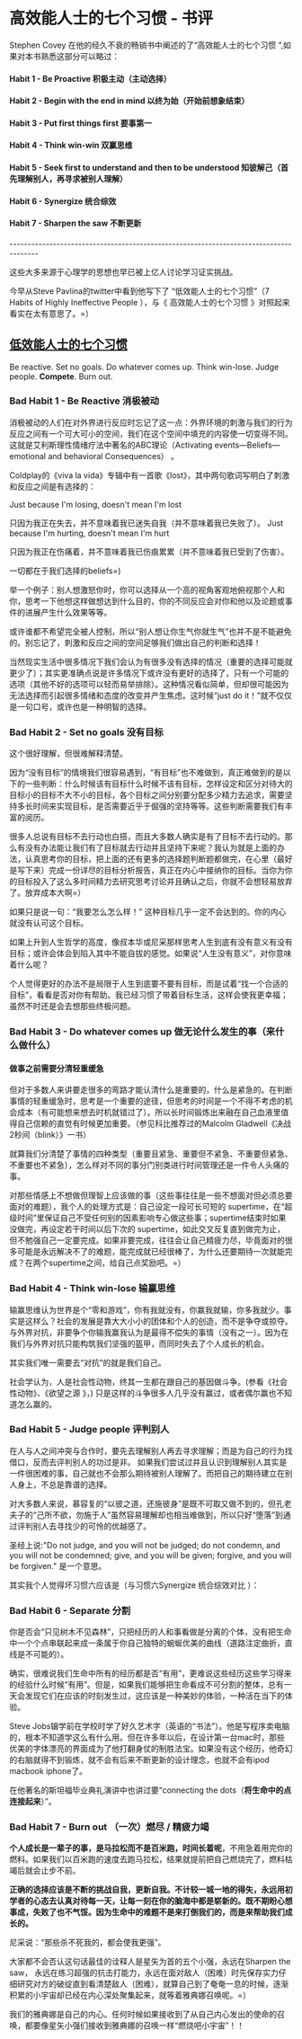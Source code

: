 # 高效能人士的七个习惯 - 书评

Stephen Covey 在他的经久不衰的畅销书中阐述的了“高效能人士的七个习惯 ”,如果对本书熟悉这部分可以略过： 

#### Habit 1 - Be Proactive 积极主动（主动选择）

#### Habit 2 - Begin with the end in mind 以终为始（开始前想象结束）

#### Habit 3 - Put first things first 要事第一

#### Habit 4 - Think win-win 双赢思维

#### Habit 5 - Seek first to understand and then to be understood 知彼解己（首先理解别人，再寻求被别人理解）

#### Habit 6 - Synergize 统合综效

#### Habit 7 - Sharpen the saw 不断更新

\--------------------------------------------------------------------------------------

这些大多来源于心理学的思想也早已被上亿人讨论学习证实挑战。

今早从Steve Pavlina的twitter中看到他写下了 “低效能人士的七个习惯”（7 Habits of Highly Ineffective People ），与《 高效能人士的七个习惯 》对照起来看实在太有意思了。=）

## [低效能人士的七个习惯](https://book.douban.com/review/1961949/#comments)

Be reactive. Set no goals. Do whatever comes up. Think win-lose. Judge people. **Compete**. Burn out.

### Bad Habit 1 - Be Reactive 消极被动

消极被动的人们在对外界进行反应时忘记了这一点：外界环境的刺激与我们的行为反应之间有一个可大可小的空间，我们在这个空间中填充的内容使一切变得不同。这就是艾利斯理性情绪疗法中著名的ABC理论（Activating events—Beliefs—emotional and behavioral Consequences） 。

Coldplay的《viva la vida》专辑中有一首歌《lost》，其中两句歌词写明白了刺激和反应之间是有选择的：

Just because I'm losing, doesn't mean I'm lost

只因为我正在失去，并不意味着我已迷失自我（并不意味着我已失败了）。
Just because I'm hurting, doesn't mean I'm hurt

只因为我正在伤痛着，并不意味着我已伤痕累累（并不意味着我已受到了伤害）。

一切都在于我们选择的beliefs=)

举一个例子：别人想激怒你时，你可以选择从一个高的视角客观地俯视那个人和你，思考一下他想这样做想达到什么目的，你的不同反应会对你和他以及论题或事件的进展产生什么效果等等。

或许谁都不希望完全被人控制，所以“别人想让你生气你就生气”也并不是不能避免的。别忘记了，刺激和反应之间的空间足够我们做出自己的判断和选择！

当然现实生活中很多情况下我们会认为有很多没有选择的情况（重要的选择可能就更少了）；其实更准确点说是许多情况下或许没有更好的选择了，只有一个可能的选项（其他不好的选项可以轻而易举排除）。这种情况看似简单，但却很可能因为无法选择而引起很多情绪和态度的改变并产生焦虑。这时候“just do it！”就不仅仅是一句口号，或许也是一种明智的选择。

 

### **Bad Habit 2 - Set no goals 没有目标**

这个很好理解，但很难解释清楚。

因为“没有目标”的情境我们很容易遇到，“有目标”也不难做到，真正难做到的是以下的一些判断：什么时候该有目标什么时候不该有目标，怎样设定和区分对待大的目标小的目标不大不小的目标，各个目标之间分别要分配多少精力去追求，需要坚持多长时间来实现目标，是否需要近乎于倔强的坚持等等。这些判断需要我们有丰富的阅历。

很多人总说有目标不去行动也白搭，而且大多数人确实是有了目标不去行动的。那么有没有办法能让我们有了目标就去行动并且坚持下来呢？我认为就是上面的办法，认真思考你的目标，把上面的还有更多的选择题判断题都做完，在心里（最好是写下来）完成一份详尽的目标分析报告，真正在内心中接纳你的目标。当你为你的目标投入了这么多时间精力去研究思考讨论并且确认之后，你就不会想轻易放弃了。放弃成本大啊=）

如果只是说一句：“我要怎么怎么样！” 这种目标几乎一定不会达到的。你的内心就没有认可这个目标。

如果上升到人生哲学的高度，像叔本华或尼采那样思考人生到底有没有意义有没有目标；或许会体会到陷入其中不能自拔的感觉。如果说“人生没有意义”，对你意味着什么呢？

个人觉得更好的办法不是局限于人生到底要不要有目标，而是试着“找一个合适的目标”，看看是否对你有帮助。我已经习惯了带着目标生活，这样会使我更幸福；虽然不时还是会去想那些终极问题。

### Bad Habit 3 - Do whatever comes up 做无论什么发生的事（来什么做什么）

#### 做事之前需要分清轻重缓急

但对于多数人来讲要走很多的弯路才能认清什么是重要的，什么是紧急的。在判断事情的轻重缓急时，思考是一个重要的途径，但思考的时间是一个不得不考虑的机会成本（有可能想来想去时机就错过了）。所以长时间锻炼出来融在自己血液里值得自己信赖的直觉有时候更加重要。（参见科比推荐过的Malcolm Gladwell《决战2秒间（blink）》一书）

就算我们分清楚了事情的四种类型（重要且紧急、重要但不紧急、不重要但紧急、不重要也不紧急），怎么样对不同的事分门别类进行时间管理还是一件令人头痛的事。

对那些情感上不想做但理智上应该做的事（这些事往往是一些不想面对但必须总要面对的难题），我个人的处理方式是：自己设定一段可长可短的 supertime，在“超级时间”里保证自己不受任何别的因素影响专心做这些事；supertime结束时如果没做完，再设定若干时间以后下次的 supertime，如此交叉反复直到做完为止，但不勉强自己一定要完成。如果非要完成，往往会让自己精疲力尽，毕竟面对的很多可能是永远解决不了的难题，能完成就已经很棒了，为什么还要期待一次就能完成？在两个supertime之间，给自己点奖励吧。=）

 

### Bad Habit 4 - Think win-lose 输赢思维

输赢思维认为世界是个“零和游戏”，你有我就没有，你赢我就输，你多我就少。事实是这样么？社会的发展是靠大大小小的团体和个人的创造，而不是争夺或掠夺。与外界对抗，非要争个你输我赢我认为是最得不偿失的事情（没有之一）。因为在我们与外界对抗只能构筑我们坚强的盔甲，而同时失去了个人成长的机会。

其实我们唯一需要去“对抗”的就是我们自己。

社会学认为，人是社会性动物，终其一生都在跟自己的基因做斗争。(参看《社会性动物》、《欲望之源 》，) 只是这样的斗争很多人几乎没有赢过，或者偶尔赢也不知道怎么赢的。

 

### Bad Habit 5 - Judge people 评判别人

 

在人与人之间冲突与合作时，要先去理解别人再去寻求理解；而是为自己的行为找借口，反而去评判别人的功过是非。 如果我们尝试过并且认识到理解别人其实是一件很困难的事，自己就也不会那么期待被别人理解了。而把自己的期待建立在别人身上，不总是靠谱的选择。

对大多数人来说，慕容复的“以彼之道，还施彼身”是既不可取又做不到的，但孔老夫子的“己所不欲，勿施于人”虽然容易理解却也相当难做到，所以只好“堕落”到通过评判别人去寻找少的可怜的优越感了。

圣经上说:"Do not judge, and you will not be judged; do not condemn, and you will not be condemned; give, and you will be given; forgive, and you will be forgiven."
是一个意思。



其实我个人觉得坏习惯六应该是（与习惯六Synergize 统合综效对比 ）：

### **Bad Habit 6 - Separate 分割**

你是否会“只见树木不见森林”，只把经历的人和事看做是分离的个体，没有把生命中一个个点串联起来成一条属于你自己独特的蜿蜒优美的曲线（道路注定曲折，直线是不可能的）。

确实，很难说我们生命中所有的经历都是否“有用”，更难说这些经历这些学习得来的经验什么时候“有用”。但是，如果我们能够把生命看成不可分割的整体，总有一天会发现它们在应该的时刻发生过，这应该是一种美妙的体验，一种活在当下的体验。

Steve Jobs辍学前在学校时学了好久艺术字（英语的“书法”）。他是写程序卖电脑的，根本不知道学这么有什么用。但在许多年以后，在设计第一台mac时，那些优美的字体漂亮的界面成为了他打翻身仗的制胜法宝。如果没有这个经历，他奇幻的右脑就得不到锻炼，就不会有后来不断更新的设计理念，也就不会有ipod macbook iphone了。

在他著名的斯坦福毕业典礼演讲中也讲过要“connecting the dots（**将生命中的点连接起来**）”。

### **Bad Habit 7 - Burn out （一次）燃尽 / 精疲力竭**


​		**个人成长是一辈子的事，是马拉松而不是百米跑，时间长着呢**，不用急着用完你的燃料。如果我们以百米跑的速度去跑马拉松，结果就提前把自己燃烧完了，燃料枯竭后就会止步不前。

​		**正确的选择应该是不断的挑战自我，更新自我。不计较一城一地的得失，永远用初学者的心态去认真对待每一天，让每一刻在你的脑海中都是崭新的。既不期盼心想事成，失败了也不气馁。因为生命中的难题不是来打倒我们的，而是来帮助我们成长的。**

尼采说：“那些杀不死我的，都会使我更强”。

大家都不会否认这句话最佳的诠释人是星矢为首的五个小强，永远在Sharpen the saw， 永远在练习超强的抗击打能力，永远在面对敌人（困难）时先保存实力仔细研究对方的破绽直到看清楚敌人（困难），就算自己到了奄奄一息的时候，逐渐积累的小宇宙却已经在内心深处聚集起来，就等着雅典娜召唤呢。=）

我们的雅典娜是自己的内心。任何时候如果接收到了从自己内心发出的使命的召唤，都要像星矢小强们接收到雅典娜的召唤一样“燃烧吧小宇宙”！！